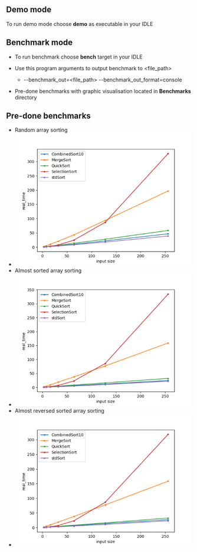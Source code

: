 ## Demo mode

To run demo mode choose **demo** as executable in your IDLE

## Benchmark mode
- To run benchmark choose **bench** target in your IDLE
- Use this program arguments to output benchmark to <file_path>
  - --benchmark_out=<file_path> --benchmark_out_format=console

- Pre-done benchmarks with graphic visualisation located in **Benchmarks** directory

## Pre-done benchmarks
- Random array sorting
- ![RandomArray](Benchmarks/RandomArray.png "Random array sorting")
- Almost sorted array sorting
- ![AlmostSorted](Benchmarks/AlmostSorted.png "Almost sorted array sorting")
- Almost reversed sorted array sorting
- ![ReversedAlmostSorted](Benchmarks/ReversedAlmostSorted.png "Almost reversed sorted array sorting")